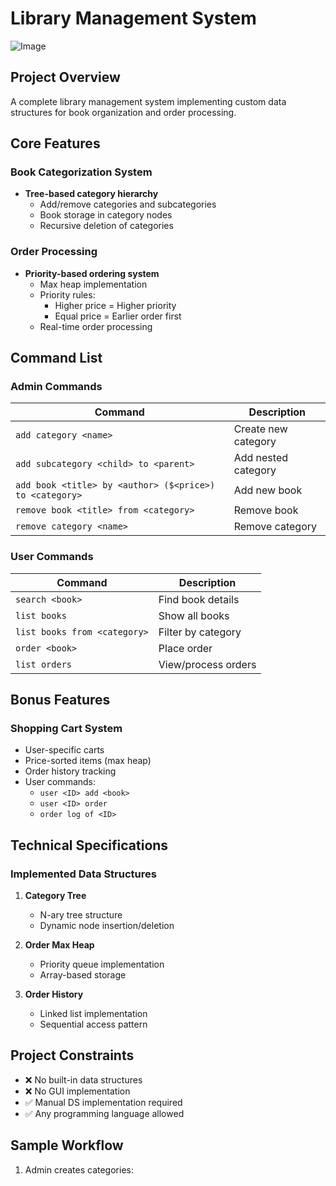 # Library Management System 

![Image](https://github.com/user-attachments/assets/704be4d7-ae46-4333-8986-30dd91c3a5a6)

## Project Overview
A complete library management system implementing custom data structures for book organization and order processing.

## Core Features

### Book Categorization System
- **Tree-based category hierarchy**
  - Add/remove categories and subcategories
  - Book storage in category nodes
  - Recursive deletion of categories

### Order Processing
- **Priority-based ordering system**
  - Max heap implementation
  - Priority rules:
    - Higher price = Higher priority
    - Equal price = Earlier order first
  - Real-time order processing

## Command List

### Admin Commands
| Command | Description |
|---------|-------------|
| `add category <name>` | Create new category |
| `add subcategory <child> to <parent>` | Add nested category |
| `add book <title> by <author> ($<price>) to <category>` | Add new book |
| `remove book <title> from <category>` | Remove book |
| `remove category <name>` | Remove category |

### User Commands
| Command | Description |
|---------|-------------|
| `search <book>` | Find book details |
| `list books` | Show all books |
| `list books from <category>` | Filter by category |
| `order <book>` | Place order |
| `list orders` | View/process orders |

## Bonus Features

### Shopping Cart System
- User-specific carts
- Price-sorted items (max heap)
- Order history tracking
- User commands:
  - `user <ID> add <book>`
  - `user <ID> order`
  - `order log of <ID>`

## Technical Specifications

### Implemented Data Structures
1. **Category Tree**
   - N-ary tree structure
   - Dynamic node insertion/deletion

2. **Order Max Heap**
   - Priority queue implementation
   - Array-based storage

3. **Order History**
   - Linked list implementation
   - Sequential access pattern

## Project Constraints
- ❌ No built-in data structures
- ❌ No GUI implementation
- ✅ Manual DS implementation required
- ✅ Any programming language allowed

## Sample Workflow

1. Admin creates categories:
